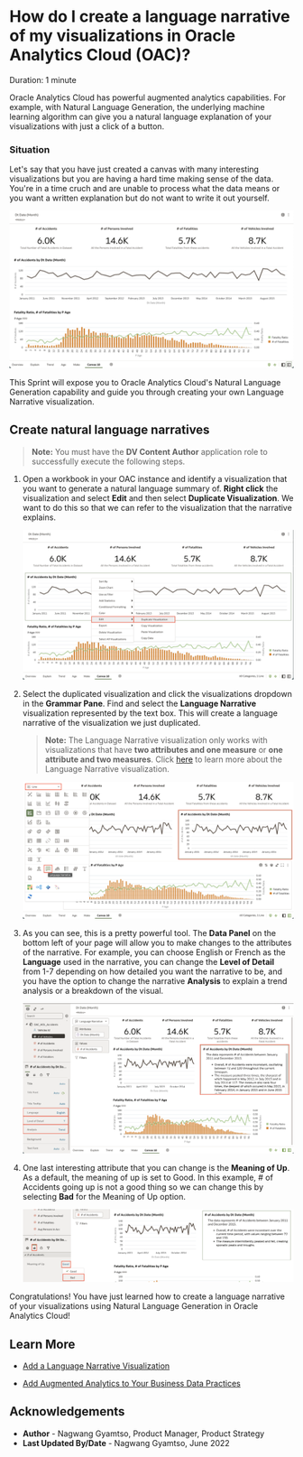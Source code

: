 # How do I create a language narrative of my visualizations in Oracle Analytics Cloud (OAC)?

Duration: 1 minute

Oracle Analytics Cloud has powerful augmented analytics capabilities. For example, with Natural Language Generation, the underlying machine learning algorithm can give you a natural language explanation of your visualizations with just a click of a button.

[](youtube:EQ6XLM7WBP4)

### Situation
Let's say that you have just created a canvas with many interesting visualizations but you are having a hard time making sense of the data. You're in a time cruch and are unable to process what the data means or you want a written explanation but do not want to write it out yourself.

![Situation](images/situation.png)

This Sprint will expose you to Oracle Analytics Cloud's Natural Language Generation capability and guide you through creating your own Language Narrative visualization.

## Create natural language narratives

>**Note:** You must have the **DV Content Author** application role to successfully execute the following steps.

1. Open a workbook in your OAC instance and identify a visualization that you want to generate a natural language summary of. **Right click** the visualization and select **Edit** and then select **Duplicate Visualization**. We want to do this so that we can refer to the visualization that the narrative explains.

    ![Duplicate visualization](images/duplicate-visualization.png)

2. Select the duplicated visualization and click the visualizations dropdown in the **Grammar Pane**. Find and select the **Language Narrative** visualization represented by the text box. This will create a language narrative of the visualization we just duplicated.

    >**Note:** The Language Narrative visualization only works with visualizations that have **two attributes and one measure** or **one attribute and two measures**. Click [here](https://docs.oracle.com/en/cloud/paas/analytics-cloud/acubi/add-language-narrative-visualization.html#GUID-237A860A-22E9-4F5A-B6A5-22DE3EA7CCAA) to learn more about the Language Narrative visualization.

    ![Select language narrative](images/change-viz.png)

3. As you can see, this is a pretty powerful tool. The **Data Panel** on the bottom left of your page will allow you to make changes to the attributes of the narrative. For example, you can choose English or French as the **Language** used in the narrative, you can change the **Level of Detail** from 1-7 depending on how detailed you want the narrative to be, and you have the option to change the narrative **Analysis** to explain a trend analysis or a breakdown of the visual.

    ![Attributes](images/attributes.png)

4. One last interesting attribute that you can change is the **Meaning of Up**. As a default, the meaning of up is set to Good. In this example, # of Accidents going up is not a good thing so we can change this by selecting **Bad** for the Meaning of Up option.

    ![Meaning of up](images/change-meaning.png)


Congratulations! You have just learned how to create a language narrative of your visualizations using Natural Language Generation in Oracle Analytics Cloud!

## Learn More
* [Add a Language Narrative Visualization](https://docs.oracle.com/en/cloud/paas/analytics-cloud/acubi/add-language-narrative-visualization.html#GUID-F25DA183-DFFB-4788-8581-B6D935A26EE9)

* [Add Augmented Analytics to Your Business Data Practices](https://blogs.oracle.com/analytics/post/add-augmented-analytics-to-your-business-data-practices)

## Acknowledgements
* **Author** - Nagwang Gyamtso, Product Manager, Product Strategy
* **Last Updated By/Date** - Nagwang Gyamtso,  June 2022
